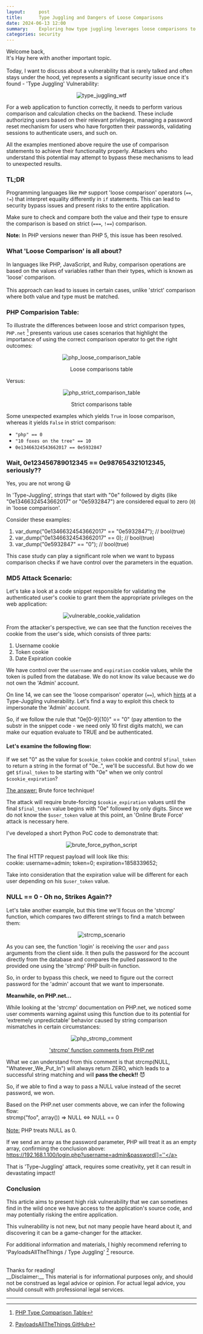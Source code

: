 ```yaml
---
layout:     post
title:      Type Juggling and Dangers of Loose Comparisons
date: 2024-06-13 12:00
summary:    Exploring how type juggling leverages loose comparisons to breach web application security.
categories: security
---
```


Welcome back,
<br />
It's Hay here with another important topic.
<br /><br />
Today, I want to discuss about a vulnerability that is rarely talked and often stays under the hood, yet represents a significant security issue once it's found - 'Type Juggling' Vulnerability:

<p align="center">
  <img src="{{ site.url }}/images/type_juggling_wtf.jpg" alt="type_juggling_wtf" />
</p>

For a web application to function correctly, it needs to perform various comparison and calculation checks on the backend. These include authorizing users based on their relevant privileges, managing a password reset mechanism for users who have forgotten their passwords, validating sessions to authenticate users, and such on.

All the examples mentioned above require the use of comparison statements to achieve their functionality properly. Attackers who understand this potential may attempt to bypass these mechanisms to lead to unexpected results.

### TL;DR

Programming languages like `PHP` support 'loose comparison' operators (`==`, `!=`) that interpret equality differently in `if` statements. This can lead to security bypass issues and present risks to the entire application.

Make sure to check and compare both the value and their type to ensure the comparison is based on strict (`===`, `!==`) comparison.

__Note:__ In PHP versions newer than PHP 5, this issue has been resolved.

### What 'Loose Comparison' is all about?
In languages like PHP, JavaScript, and Ruby, comparison operations are based on the values of variables rather than their types, which is known as 'loose' comparison.
<br /><br />
This approach can lead to issues in certain cases, unlike 'strict' comparison where both value and type must be matched.

### PHP Comparision Table:
To illustrate the differences between loose and strict comparison types, `PHP.net` [^1] presents various use cases scenarios that highlight the importance of using the correct comparison operator to get the right outcomes:

<p align="center">
  <img src="{{ site.url }}/images/loose_compare_table.png" alt="php_loose_comparison_table" />
</p>
<p align="center">Loose comparisons table</p>

Versus:

<p align="center">
  <img src="{{ site.url }}/images/strict_compare_table.png" alt="php_strict_comparison_table" />
</p>
<p align="center">Strict comparisons table</p>

Some unexpected examples which yields `True` in loose comparison, whereas it yields `False` in strict comparison:
  * `"php" == 0`
  * `"10 foxes on the tree" == 10`
  * `0e13466324543662017 == 0e5932847`

### Wait, 0e123456789012345 == 0e987654321012345, seriously??
Yes, you are not wrong 😃

In 'Type-Juggling', strings that start with "0e" followed by digits (like "0e13466324543662017" or "0e5932847") are considered equal to zero (`0`) in 'loose comparison'.

Consider these examples:
  1. var_dump("0e13466324543662017" == "0e5932847"); // bool(true)
  2. var_dump("0e13466324543662017" == 0); // bool(true)
  3. var_dump("0e5932847" == "0"); // bool(true)

This case study can play a significant role when we want to bypass comparison checks if we have control over the parameters in the equation.

### MD5 Attack Scenario:
Let's take a look at a code snippet responsible for validating the authenticated user's cookie to grant them the appropriate privileges on the web application:

<p align="center">
  <img src="{{ site.url }}/images/vulnerable_cookie_validation.png" alt="vulnerable_cookie_validation" />
</p>

From the attacker's perspective, we can see that the function receives the cookie from the user's side, which consists of three parts:
  1. Username cookie
  2. Token cookie
  3. Date Expiration cookie

We have control over the `username` and `expiration` cookie values, while the token is pulled from the database. We do not know its value because we do not own the 'Admin' account.

On line 14, we can see the 'loose comparison' operator (`==`), which <ins>hints</ins> at a Type-Juggling vulnerability. Let's find a way to exploit this check to impersonate the 'Admin' account.

So, if we follow the rule that "0e[0-9]{10}" == "0" (pay attention to the substr in the snippet code - we need only 10 first digits match), we can make our equation evaluate to TRUE and be authenticated.

#### Let's examine the following flow:
If we set "0" as the value for `$cookie_token` cookie and control `$final_token` to return a string in the format of "0e..", we'll be successful. But how do we get `$final_token` to be starting with "0e" when we only control `$cookie_expiration`?

<ins>The answer:</ins> Brute force technique!

The attack will require brute-forcing `$cookie_expiration` values until the final `$final_token` value begins with "0e" followed by only digits. Since we do not know the `$user_token` value at this point, an 'Online Brute Force' attack is necessary here.

I've developed a short Python PoC code to demonstrate that:

<p align="center">
  <img src="{{ site.url }}/images/brute_force_python_script.png" alt="brute_force_python_script" />
</p>

The final HTTP request payload will look like this:
<br />
cookie: username=admin; token=0; expiration=1858339652;

Take into consideration that the expiration value will be different for each user depending on his `$user_token` value.

### NULL == 0 - Oh no, Strikes Again??
Let's take another example, but this time we'll focus on the 'strcmp' function, which compares two different strings to find a match between them:

<p align="center">
  <img src="{{ site.url }}/images/strcmp_scenario.png" alt="strcmp_scenario" />
</p>

As you can see, the function 'login' is receiving the `user` and `pass` arguments from the client side. It then pulls the password for the account directly from the database and compares the pulled password to the provided one using the 'strcmp' PHP built-in function.

So, in order to bypass this check, we need to figure out the correct password for the 'admin' account that we want to impersonate.

__Meanwhile, on PHP.net...__

While looking at the 'strcmp' documentation on PHP.net, we noticed some user comments warning against using this function due to its potential for 'extremely unpredictable' behavior caused by string comparison mismatches in certain circumstances:

<p align="center">
  <img src="{{ site.url }}/images/php_strcmp_comment.png" alt="php_strcmp_comment" />
</p>
<p align="center">
    <a href="https://www.php.net/manual/en/function.strcmp.php#108563">'strcmp' function comments from PHP.net</a>
</p>

What we can understand from this comment is that strcmp(NULL, "Whatever_We_Put_In") will always return ZERO, which leads to a successful string matching and will __pass the check!!__ 😈

So, if we able to find a way to pass a NULL value instead of the secret password, we won.

Based on the PHP.net user comments above, we can infer the following flow:
<br />
strcmp("foo", array()) => NULL <=> NULL == 0
<br /><br />
<ins>Note:</ins> PHP treats NULL as 0.

If we send an array as the password parameter, PHP will treat it as an empty array, confirming the conclusion above:
<br />
<a href="https://localhost/login.php?username=admin&password[]=''">https://192.168.1.100/login.php?username=admin&password[]=''</a>

That is 'Type-Juggling' attack, requires some creativity, yet it can result in devastating impact!

### Conclusion

This article aims to present high risk vulnerability that we can sometimes find in the wild once we have access to the application's source code, and may potentially risking the entire application.

This vulnerability is not new, but not many people have heard about it, and discovering it can be a game-changer for the attacker.

For additional information and materials, I highly recommend referring to 'PayloadsAllTheThings / Type Juggling' [^2] resource.

<br />
Thanks for reading!

<br />
__Disclaimer:__ This material is for informational purposes only, and should not be construed as legal advice or opinion. For actual legal advice, you should consult with professional legal services.

---

[^1]: [PHP Type Comparison Table](https://www.php.net/manual/en/types.comparisons.php)
[^2]: [PayloadsAllTheThings GitHub](https://github.com/swisskyrepo/PayloadsAllTheThings/blob/master/Type%20Juggling/README.md)